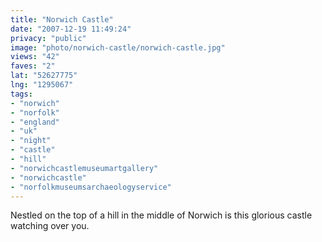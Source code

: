 ```yaml
---
title: "Norwich Castle"
date: "2007-12-19 11:49:24"
privacy: "public"
image: "photo/norwich-castle/norwich-castle.jpg"
views: "42"
faves: "2"
lat: "52627775"
lng: "1295067"
tags:
- "norwich"
- "norfolk"
- "england"
- "uk"
- "night"
- "castle"
- "hill"
- "norwichcastlemuseumartgallery"
- "norwichcastle"
- "norfolkmuseumsarchaeologyservice"
---
```

Nestled on the top of a hill in the middle of Norwich is this glorious castle watching over you.
